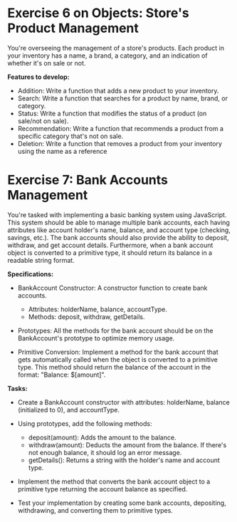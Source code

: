 # Exercise 6 on Objects: Store's Product Management

You're overseeing the management of a store's products. Each product in your inventory has a name, a brand, a category, and an indication of whether it's on sale or not.

**Features to develop:**

- Addition: Write a function that adds a new product to your inventory.
- Search: Write a function that searches for a product by name, brand, or category.
- Status: Write a function that modifies the status of a product (on sale/not on sale).
- Recommendation: Write a function that recommends a product from a specific category that's not on sale.
- Deletion: Write a function that removes a product from your inventory using the name as a reference



# Exercise 7: Bank Accounts Management

You're tasked with implementing a basic banking system using JavaScript. This system should be able to manage multiple bank accounts, each having attributes like account holder's name, balance, and account type (checking, savings, etc.). The bank accounts should also provide the ability to deposit, withdraw, and get account details. Furthermore, when a bank account object is converted to a primitive type, it should return its balance in a readable string format.

**Specifications:**

- BankAccount Constructor: A constructor function to create bank accounts.
    - Attributes: holderName, balance, accountType.
    - Methods: deposit, withdraw, getDetails.

- Prototypes: All the methods for the bank account should be on the BankAccount's prototype to optimize memory usage.

- Primitive Conversion: Implement a method for the bank account that gets automatically called when the object is converted to a primitive type. This method should return the balance of the account in the format: "Balance: $[amount]".

**Tasks:**

- Create a BankAccount constructor with attributes: holderName, balance (initialized to 0), and accountType.

- Using prototypes, add the following methods:
    - deposit(amount): Adds the amount to the balance.
    - withdraw(amount): Deducts the amount from the balance. If there's not enough balance, it should log an error message.
    - getDetails(): Returns a string with the holder's name and account type.

- Implement the method that converts the bank account object to a primitive type returning the account balance as specified.
- Test your implementation by creating some bank accounts, depositing, withdrawing, and converting them to primitive types.